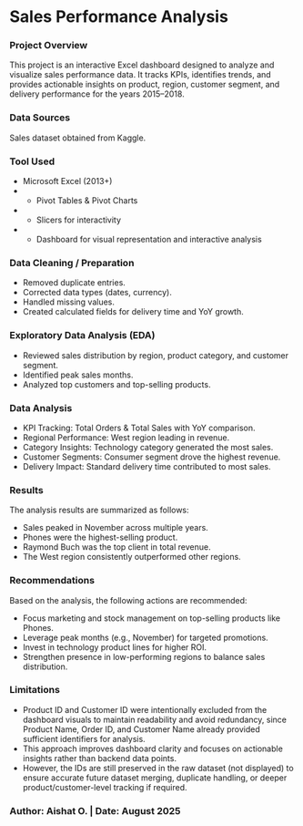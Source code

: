 # Sales Performance Analysis
### Project Overview
This project is an interactive Excel dashboard designed to analyze and visualize sales performance data. It tracks KPIs, identifies trends, and provides actionable insights on product, region, customer segment, and delivery performance for the years 2015–2018.

### Data Sources
Sales dataset obtained from Kaggle.

### Tool Used
- Microsoft Excel (2013+)
- - Pivot Tables & Pivot Charts
- - Slicers for interactivity
- - Dashboard for visual representation and interactive analysis


### Data Cleaning / Preparation
- Removed duplicate entries.
- Corrected data types (dates, currency).
- Handled missing values.
- Created calculated fields for delivery time and YoY growth.

### Exploratory Data Analysis (EDA)
- Reviewed sales distribution by region, product category, and customer segment.
- Identified peak sales months.
- Analyzed top customers and top-selling products.

### Data Analysis
- KPI Tracking: Total Orders & Total Sales with YoY comparison.
- Regional Performance: West region leading in revenue.
- Category Insights: Technology category generated the most sales.
- Customer Segments: Consumer segment drove the highest revenue.
- Delivery Impact: Standard delivery time contributed to most sales.

### Results
The analysis results are summarized as follows:
- Sales peaked in November across multiple years.
- Phones were the highest-selling product.
- Raymond Buch was the top client in total revenue.
- The West region consistently outperformed other regions.

### Recommendations
Based on the analysis, the following actions are recommended:
- Focus marketing and stock management on top-selling products like Phones.
- Leverage peak months (e.g., November) for targeted promotions.
- Invest in technology product lines for higher ROI.
- Strengthen presence in low-performing regions to balance sales distribution.

### Limitations
- Product ID and Customer ID were intentionally excluded from the dashboard visuals to maintain readability and avoid redundancy, since Product Name, Order ID, and Customer Name already provided sufficient identifiers for analysis.
- This approach improves dashboard clarity and focuses on actionable insights rather than backend data points.
- However, the IDs are still preserved in the raw dataset (not displayed) to ensure accurate future dataset merging, duplicate handling, or deeper product/customer-level tracking if required.
### Author: Aishat O. | Date: August 2025
